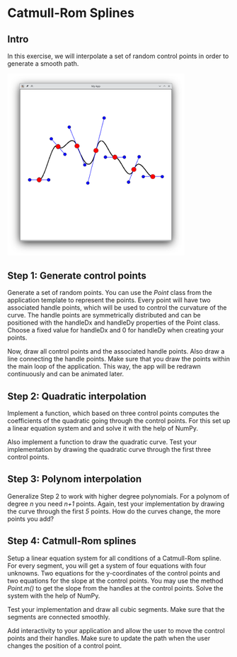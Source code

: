 # Catmull-Rom Splines
## Intro

In this exercise, we will interpolate a set of random control points in order to generate a smooth path.

<img width="400" src="images/interpolation-catmullrom.png" alt="Catmull-Rom Spline" />

## Step 1: Generate control points


Generate a set of random points. You can use the <em>Point</em> class from the application template to represent the points. Every point will have two associated handle points, which will be used to control the curvature of the curve. The handle points are symmetrically distributed and can be positioned with the handleDx and handleDy properties of the Point class. Choose a fixed value for handleDx and 0 for handleDy when creating your points.



Now, draw all control points and the associated handle points. Also draw a line connecting the handle points. Make sure that you draw the points within the main loop of the application. This way, the app will be redrawn continuously and can be animated later.

## Step 2: Quadratic interpolation


Implement a function, which based on three control points computes the coefficients of the quadratic going through the control points. For this set up a linear equation system and and solve it with the help of NumPy.




Also implement a function to draw the quadratic curve. Test your implementation by drawing the quadratic curve through the first three control points.


## Step 3: Polynom interpolation

Generalize Step 2 to work with higher degree polynomials. For a polynom of degree <em>n</em> you need <em>n+1</em> points. Again, test your implementation by drawing the curve through the first <em>5</em> points. How do the curves change, the more points you add?


## Step 4: Catmull-Rom splines

 
Setup a linear equation system for all conditions of a Catmull-Rom spline. For every segment, you will get a system of four equations with four unknowns. Two equations for the y-coordinates of the control points and two equations for the slope at the control points. You may use the method <em>Point.m()</em> to get the slope from the handles at the control points. Solve the system with the help of NumPy.


Test your implementation and draw all cubic segments. Make sure that the segments are connected smoothly.




Add interactivity to your application and allow the user to move the control points and their handles. Make sure to update the path when the user changes the position of a control point.


